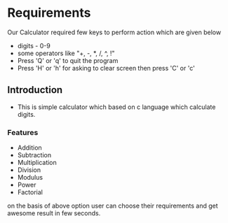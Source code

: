 
# Requirements
  Our Calculator required few keys to perform action which are given below
   - digits - 0-9
   - some operators like "+, -, *, /, ^, !"
   - Press 'Q' or 'q' to quit the program
   - Press 'H' or 'h' for asking to clear screen then press 'C' or 'c' 

## Introduction

   - This is simple calculator which based on c language which calculate digits.

### Features
  - Addition
  - Subtraction
  - Multiplication
  - Division
  - Modulus
  - Power
  - Factorial
  
  on the basis of above option user can choose their requirements and get awesome result in few seconds.



